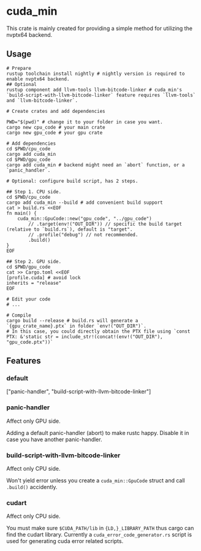# cuda_min

This crate is mainly created for providing a simple method for utilizing the nvptx64 backend.

## Usage

```
# Prepare
rustup toolchain install nightly # nightly version is required to enable nvptx64 backend.
## Optional
rustup component add llvm-tools llvm-bitcode-linker # cuda_min's `build-script-with-llvm-bitcode-linker` feature requires `llvm-tools` and `llvm-bitcode-linker`.

# Create crates and add dependencies

PWD="$(pwd)" # change it to your folder in case you want.
cargo new cpu_code # your main crate
cargo new gpu_code # your gpu crate

# Add dependencies
cd $PWD/cpu_code
cargo add cuda_min
cd $PWD/gpu_code
cargo add cuda_min # backend might need an `abort` function, or a `panic_handler`.

# Optional: configure build script, has 2 steps.

## Step 1. CPU side.
cd $PWD/cpu_code
cargo add cuda_min --build # add convenient build support
cat > build.rs <<EOF
fn main() {
    cuda_min::GpuCode::new("gpu_code", "../gpu_code")
        // .target(env!("OUT_DIR")) // specific the build target (relative to `build.rs`), default is "target".
        // .profile("debug") // not recommended.
        .build()
}
EOF

## Step 2. GPU side.
cd $PWD/gpu_code
cat >> Cargo.toml <<EOF
[profile.cuda] # avoid lock
inherits = "release"
EOF

# Edit your code 
# ...

# Compile
cargo build --release # build.rs will generate a `{gpu_crate_name}.ptx` in folder `env!("OUT_DIR")`.
# In this case, you could directly obtain the PTX file using `const PTX: &'static str = include_str!(concat!(env!("OUT_DIR"), "gpu_code.ptx"))`
```
## Features

### default

["panic-handler", "build-script-with-llvm-bitcode-linker"]

### panic-handler

Affect only GPU side.

Adding a default panic-handler (abort) to make rustc happy. Disable it in case you have another panic-handler.

### build-script-with-llvm-bitcode-linker 

Affect only CPU side.

Won't yield error unless you create a `cuda_min::GpuCode` struct and call `.build()` accidently.

### cudart

Affect only CPU side.

You must make sure `$CUDA_PATH/lib` in  `{LD,}_LIBRARY_PATH` thus cargo can find the cudart library. Currently a `cuda_error_code_generator.rs` script is used for generating cuda error related scripts.

